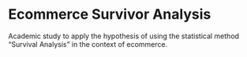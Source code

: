# Ecommerce Survivor Analysis
Academic study to apply the hypothesis of using the statistical method “Survival Analysis” in the context of ecommerce.
